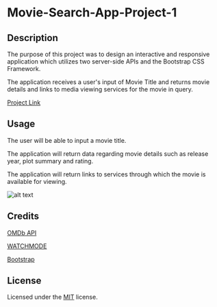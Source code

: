 # Movie-Search-App-Project-1

## Description

The purpose of this project was to design an interactive and responsive application which utilizes two server-side APIs and the Bootstrap CSS Framework.

The application receives a user's input of Movie Title and returns movie details and links to media viewing services for the movie in query.

[Project Link]()

## Usage

The user will be able to input a movie title.

The application will return data regarding movie details such as release year, plot summary and rating.

The application will return links to services through which the movie is available for viewing. 

![alt text](assets/images/screenshot.png)

## Credits

[OMDb API](http://www.omdbapi.com/)

[WATCHMODE](https://api.watchmode.com/docs/#genres)

[Bootstrap](https://getbootstrap.com/)

## License

Licensed under the [MIT](LICENSE.txt) license.